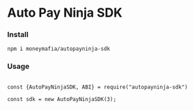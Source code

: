 # Auto Pay Ninja SDK

### Install

```
npm i moneymafia/autopayninja-sdk

```

### Usage

```

const {AutoPayNinjaSDK, ABI} = require("autopayninja-sdk")

const sdk = new AutoPayNinjaSDK(3);

```
